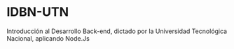 # IDBN-UTN
 Introducción al Desarrollo Back-end, dictado por la Universidad Tecnológica Nacional, aplicando Node.Js

